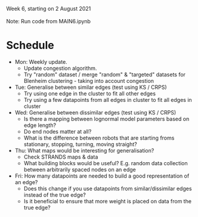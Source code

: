 Week 6, starting on 2 August 2021 <br> <br>
Note: Run code from MAIN6.ipynb

# Schedule
* Mon: Weekly update. 
  * Update congestion algorithm. 
  * Try "random" dataset / merge "random" & "targeted" datasets for Blenheim clustering - taking into account congestion
* Tue: Generalise between similar edges (test using KS / CRPS)
  * Try using one edge in the cluster to fit all other edges
  * Try using a few datapoints from all edges in cluster to fit all edges in cluster
* Wed: Generalise between dissimilar edges (test using KS / CRPS)
  * Is there a mapping between lognormal model parameters based on edge length?
  * Do end nodes matter at all?
  * What is the difference between robots that are starting froms stationary, stopping, turning, moving straight?
* Thu: What maps would be interesting for generalisation?
  * Check STRANDS maps & data
  * What building blocks would be useful? E.g. random data collection between arbitrarily spaced nodes on an edge
* Fri: How many datapoints are needed to build a good representation of an edge? 
  * Does this change if you use datapoints from similar/dissimilar edges instead of the true edge?
  * Is it beneficial to ensure that more weight is placed on data from the true edge?

